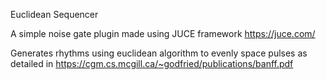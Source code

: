 Euclidean Sequencer

A simple noise gate plugin made using JUCE framework https://juce.com/

Generates rhythms using euclidean algorithm to evenly space pulses as detailed in https://cgm.cs.mcgill.ca/~godfried/publications/banff.pdf


